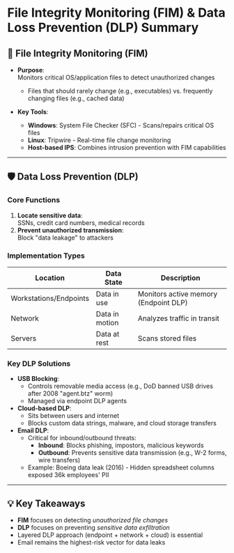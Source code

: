 # File Integrity Monitoring (FIM) & Data Loss Prevention (DLP) Summary

## 📁 File Integrity Monitoring (FIM)
- **Purpose**:  
  Monitors critical OS/application files to detect unauthorized changes  
  - Files that should rarely change (e.g., executables) vs. frequently changing files (e.g., cached data)  

- **Key Tools**:  
  - **Windows**: System File Checker (SFC) - Scans/repairs critical OS files  
  - **Linux**: Tripwire - Real-time file change monitoring  
  - **Host-based IPS**: Combines intrusion prevention with FIM capabilities  

---

## 🛡️ Data Loss Prevention (DLP)
### Core Functions
1. **Locate sensitive data**:  
   SSNs, credit card numbers, medical records  
2. **Prevent unauthorized transmission**:  
   Block "data leakage" to attackers  

### Implementation Types
| **Location**       | **Data State** | **Description**                     |
|---------------------|---------------|-------------------------------------|
| Workstations/Endpoints | Data in use   | Monitors active memory (Endpoint DLP) |
| Network            | Data in motion| Analyzes traffic in transit         |
| Servers            | Data at rest  | Scans stored files                  |

### Key DLP Solutions
- **USB Blocking**:  
  - Controls removable media access (e.g., DoD banned USB drives after 2008 "agent.btz" worm)  
  - Managed via endpoint DLP agents  
- **Cloud-based DLP**:  
  - Sits between users and internet  
  - Blocks custom data strings, malware, and cloud storage transfers  
- **Email DLP**:  
  - Critical for inbound/outbound threats:  
    - **Inbound**: Blocks phishing, impostors, malicious keywords  
    - **Outbound**: Prevents sensitive data transmission (e.g., W-2 forms, wire transfers)  
  - Example: Boeing data leak (2016) - Hidden spreadsheet columns exposed 36k employees' PII  

---

## 💡 Key Takeaways
- **FIM** focuses on detecting *unauthorized file changes*  
- **DLP** focuses on preventing *sensitive data exfiltration*  
- Layered DLP approach (endpoint + network + cloud) is essential  
- Email remains the highest-risk vector for data leaks  
